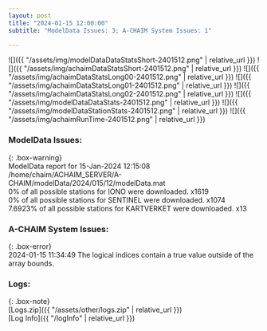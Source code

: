 ```yaml
---
layout: post
title: "2024-01-15 12:00:00"
subtitle: "ModelData Issues: 3; A-CHAIM System Issues: 1"

---
```


![]({{ "/assets/img/modelDataDataStatsShort-2401512.png" | relative_url }})
![]({{ "/assets/img/achaimDataStatsShort-2401512.png" | relative_url }})
![]({{ "/assets/img/achaimDataStatsLong00-2401512.png" | relative_url }})
![]({{ "/assets/img/achaimDataStatsLong01-2401512.png" | relative_url }})
![]({{ "/assets/img/achaimDataStatsLong02-2401512.png" | relative_url }})
![]({{ "/assets/img/modelDataDataStats-2401512.png" | relative_url }})
![]({{ "/assets/img/modelDataStationStats-2401512.png" | relative_url }})
![]({{ "/assets/img/achaimRunTime-2401512.png" | relative_url }})


### ModelData Issues:  
  
{: .box-warning}  
 ModelData report for 15-Jan-2024 12:15:08   
 /home/chaim/ACHAIM_SERVER/A-CHAIM/modelData/2024/015/12/modelData.mat   
 0% of all possible stations for IONO were downloaded. x1619   
 0% of all possible stations for SENTINEL were downloaded. x1074   
 7.6923% of all possible stations for KARTVERKET were downloaded. x13   
  
### A-CHAIM System Issues:  
  
{: .box-error}  
2024-01-15 11:34:49 The logical indices contain a true value outside of the array bounds.  

### Logs:  
  
{: .box-note}  
[Logs.zip]({{ "/assets/other/logs.zip" | relative_url }})  
[Log Info]({{ "/logInfo" | relative_url }})  
